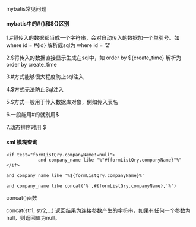 mybatis常见问题

#### mybatis中的#{}和${}区别

1.#将传入的数据都当成一个字符串，会对自动传入的数据加一个单引号。如 where id = #{id}   解析成sql为  where id = '2'

2.$将传入的数据直接显示生成在sql中，如  order by ${create_time}  解析为 order by create_time

3.#方式能够很大程度防止sql注入

4.$方式无法防止Sql注入

5.$方式一般用于传入数据库对象，例如传入表名

6.一般能用#的就别用$

7.动态排序时用 $ 

#### xml 模糊查询

```
<if test="formListQry.companyName!=null">
            and company_name like "%"#{formListQry.companyName}"%"
</if>
```

```
and company_name like '%${formListQry.companyName}%'
```

```
and company_name like concat('%',#{formListQry.companyName},'%')  
```

concat()函数

concat(str1, str2,...) 返回结果为连接参数产生的字符串，如果有任何一个参数为null，则返回值为null。